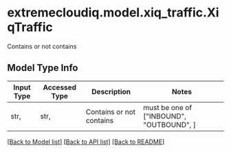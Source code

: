 # extremecloudiq.model.xiq_traffic.XiqTraffic

Contains or not contains

## Model Type Info
Input Type | Accessed Type | Description | Notes
------------ | ------------- | ------------- | -------------
str,  | str,  | Contains or not contains | must be one of ["INBOUND", "OUTBOUND", ] 

[[Back to Model list]](../../README.md#documentation-for-models) [[Back to API list]](../../README.md#documentation-for-api-endpoints) [[Back to README]](../../README.md)

